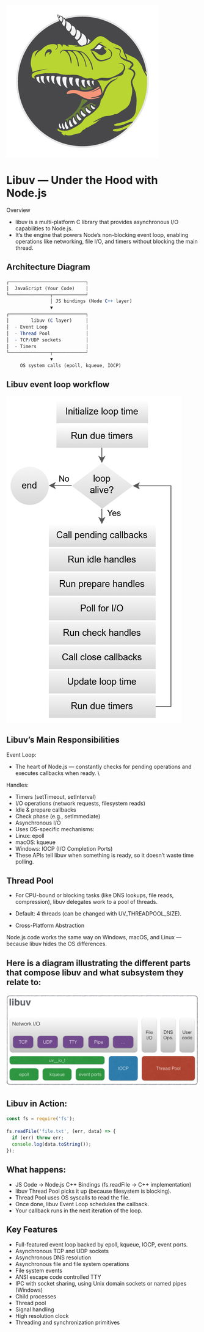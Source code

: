  ![Libuv-Logo](images/logo.png)
 # Libuv — Under the Hood with Node.js
  Overview
 - libuv is a multi-platform C library that provides asynchronous I/O capabilities to Node.js.
 - It’s the engine that powers Node’s non-blocking event loop, enabling operations like networking, file I/O, and timers without blocking the main thread.
## Architecture Diagram
```mathematica
┌────────────────────────────┐
│  JavaScript (Your Code)    │
└───────────────┬────────────┘
                │ JS bindings (Node C++ layer)
                ▼
┌────────────────────────────┐
│        libuv (C layer)     │
│  - Event Loop              │
│  - Thread Pool             │
│  - TCP/UDP sockets         │
│  - Timers                  │
└───────────────┬────────────┘
                ▼
     OS system calls (epoll, kqueue, IOCP)

```
## Libuv event loop workflow
![Event Loop Diagram](images/loop_iteration.png)

## Libuv’s Main Responsibilities
Event Loop:
 - The heart of Node.js — constantly checks for   pending operations and executes callbacks when ready. \

Handles:
 - Timers (setTimeout, setInterval)
 - I/O operations (network requests, filesystem reads)
 - Idle & prepare callbacks
 - Check phase (e.g., setImmediate)
 - Asynchronous I/O
 - Uses OS-specific mechanisms:
 - Linux: epoll
 - macOS: kqueue
 - Windows: IOCP (I/O Completion Ports)
 - These APIs tell libuv when something is ready, so it doesn’t waste time polling.

## Thread Pool

 - For CPU-bound or blocking tasks (like DNS lookups, file reads, compression), libuv delegates work to a pool of threads.

 - Default: 4 threads (can be changed with UV_THREADPOOL_SIZE).

 - Cross-Platform Abstraction

Node.js code works the same way on Windows, macOS, and Linux — because libuv hides the OS differences.

## Here is a diagram illustrating the different parts that compose libuv and what subsystem they relate to: 
![Different-Parts-of-libuv](images/architecture.png) 

## Libuv in Action:
```js
const fs = require('fs');

fs.readFile('file.txt', (err, data) => {
  if (err) throw err;
  console.log(data.toString());
});

```

## What happens:
 - JS Code → Node.js C++ Bindings (fs.readFile → C++ implementation)
 - libuv Thread Pool picks it up (because filesystem is blocking).
 - Thread Pool uses OS syscalls to read the file.
 - Once done, libuv Event Loop schedules the callback.
 - Your callback runs in the next iteration of the loop.

 ## Key Features
 - Full-featured event loop backed by epoll, kqueue, IOCP, event ports.
 - Asynchronous TCP and UDP sockets
 - Asynchronous DNS resolution
 - Asynchronous file and file system operations
 - File system events
 - ANSI escape code controlled TTY
 - IPC with socket sharing, using Unix domain sockets or named pipes (Windows)
 - Child processes
 - Thread pool
 - Signal handling
 - High resolution clock
 - Threading and synchronization primitives 
